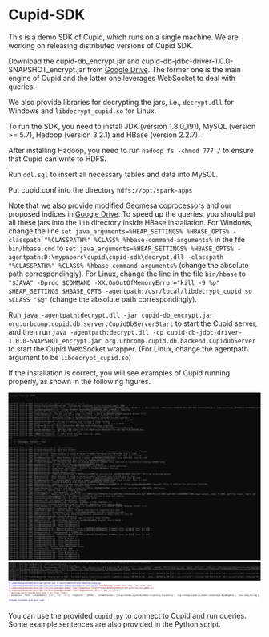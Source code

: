 # Cupid-SDK
This is a demo SDK of Cupid, which runs on a single machine. We are working on releasing distributed versions of Cupid SDK.

Download the cupid-db_encrypt.jar and cupid-db-jdbc-driver-1.0.0-SNAPSHOT_encrypt.jar from [Google Drive](https://drive.google.com/drive/folders/1gc0lZBMEzODX3CcVxF3aSob9iF0FRSb8?usp=drive_link). The former one is the main engine of Cupid and the latter one leverages WebSocket to deal with queries.

We also provide libraries for decrypting the jars, i.e., ```decrypt.dll``` for Windows and ```libdecrypt_cupid.so``` for Linux.

To run the SDK, you need to install JDK (version 1.8.0_191), MySQL (version >= 5.7), Hadoop (version 3.2.1) and HBase (version 2.2.7).

After installing Hadoop, you need to run ```hadoop fs -chmod 777 /``` to ensure that Cupid can write to HDFS.

Run ```ddl.sql``` to insert all necessary tables and data into MySQL.

Put cupid.conf into the directory ```hdfs://opt/spark-apps```

Note that we also provide modified Geomesa coprocessors and our proposed indices in [Google Drive](https://drive.google.com/drive/folders/14L3R2jQ9tHBQna1u4IEKM1gYSFvzJ_UF?usp=drive_link). To speed up the queries, you should put all these jars into the ```lib``` directory inside HBase installation. For Windows, change the line ```set java_arguments=%HEAP_SETTINGS% %HBASE_OPTS% -classpath "%CLASSPATH%" %CLASS% %hbase-command-arguments%``` in the file ```bin/hbase.cmd``` to ```set java_arguments=%HEAP_SETTINGS% %HBASE_OPTS% -agentpath:D:\mypapers\cupid\cupid-sdk\decrypt.dll -classpath "%CLASSPATH%" %CLASS% %hbase-command-arguments%``` (change the absolute path correspondingly). For Linux, change the line in the file ```bin/hbase``` to ```"$JAVA" -Dproc_$COMMAND -XX:OnOutOfMemoryError="kill -9 %p" $HEAP_SETTINGS $HBASE_OPTS -agentpath:/usr/local/libdecrypt_cupid.so $CLASS "$@"``` (change the absolute path correspondingly).

Run ```java -agentpath:decrypt.dll -jar cupid-db_encrypt.jar org.urbcomp.cupid.db.server.CupidDbServerStart``` to start the Cupid server, and then run ```java -agentpath:decrypt.dll -cp cupid-db-jdbc-driver-1.0.0-SNAPSHOT_encrypt.jar org.urbcomp.cupid.db.backend.CupidDbServer``` to start the Cupid WebSocket wrapper. (For Linux, change the agentpath argument to be ```libdecrypt_cupid.so```)

If the installation is correct, you will see examples of Cupid running properly, as shown in the following  figures.

![](cupiddbserverstart.png)
![](cupiddbserver.png)
![](cupidpy.png)

You can use the provided ```cupid.py``` to connect to Cupid and run queries. Some example sentences are also provided in the Python script.
